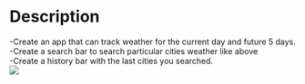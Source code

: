 <h1>Description</h1>

-Create an app that can track weather for the current day and future 5 days. </br>
-Create a search bar to search particular cities weather like above</br>
-Create a history bar with the last cities you searched.</br>
 <img src=".assets/pics/screenshot.png">
